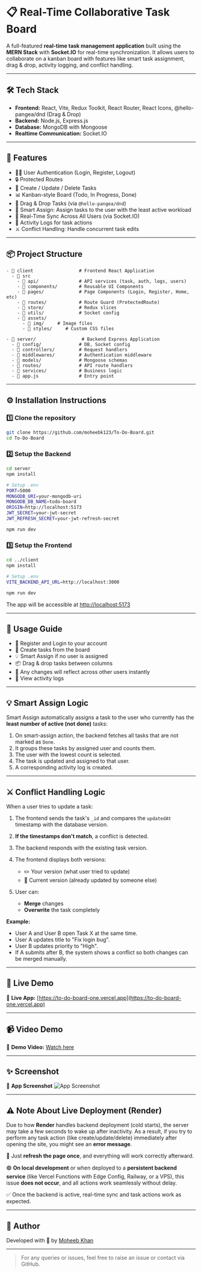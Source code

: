 # 📋 Real-Time Collaborative Task Board

A full-featured **real-time task management application** built using the **MERN Stack** with **Socket.IO** for real-time synchronization. It allows users to collaborate on a kanban board with features like smart task assignment, drag & drop, activity logging, and conflict handling.

---

## 🛠️ Tech Stack

* **Frontend:** React, Vite, Redux Toolkit, React Router, React Icons, @hello-pangea/dnd (Drag & Drop)
* **Backend:** Node.js, Express.js
* **Database:** MongoDB with Mongoose
* **Realtime Communication:** Socket.IO

---

## 🚀 Features

* 🧑‍💼 User Authentication (Login, Register, Logout)
* 🔒 Protected Routes
* 📌 Create / Update / Delete Tasks
* 📊 Kanban-style Board (Todo, In Progress, Done)
* 🔄 Drag & Drop Tasks (via `@hello-pangea/dnd`)
* 🧠 Smart Assign: Assign tasks to the user with the least active workload
* 🔁 Real-Time Sync Across All Users (via Socket.IO)
* 📝 Activity Logs for task actions
* ⚔️ Conflict Handling: Handle concurrent task edits

---

## 📦 Project Structure

```
- 📁 client                 # Frontend React Application
  - 📁 src
    - 📁 api/               # API services (task, auth, logs, users)
    - 📁 components/        # Reusable UI Components
    - 📁 pages/             # Page Components (Login, Register, Home, etc)
    - 📁 routes/            # Route Guard (ProtectedRoute)
    - 📁 store/             # Redux slices
    - 📁 utils/             # Socket config
    - 📁 assets/
      - 📁 img/     # Image files
      - 📁 styles/     # Custom CSS files

- 📁 server/                 # Backend Express Application
  - 📁 config/              # DB, Socket config
  - 📁 controllers/         # Request handlers
  - 📁 middlewares/         # Authentication middleware
  - 📁 models/              # Mongoose schemas
  - 📁 routes/              # API route handlers
  - 📁 services/            # Business logic
  - 📄 app.js               # Entry point
```

---

## ⚙️ Installation Instructions

### 1️⃣ Clone the repository

```bash
git clone https://github.com/moheebk123/To-Do-Board.git
cd To-Do-Board
```

### 2️⃣ Setup the Backend

```bash
cd server
npm install

# Setup .env
PORT=5000
MONGODB_URI=your-mongodb-uri
MONGODB_DB_NAME=todo-board
ORIGIN=http://localhost:5173
JWT_SECRET=your-jwt-secret
JWT_REFRESH_SECRET=your-jwt-refresh-secret

npm run dev
```

### 3️⃣ Setup the Frontend

```bash
cd ../client
npm install

# Setup .env
VITE_BACKEND_API_URL=http://localhost:3000

npm run dev
```

The app will be accessible at [http://localhost:5173](http://localhost:5173)

---

## 📖 Usage Guide

* 🏁 Register and Login to your account
* 📌 Create tasks from the board
* 💡 Smart Assign if no user is assigned
* 📦 Drag & drop tasks between columns
* 🔄 Any changes will reflect across other users instantly
* 📝 View activity logs

---

## 💡 Smart Assign Logic

Smart Assign automatically assigns a task to the user who currently has the **least number of active (not done)** tasks:

1. On smart-assign action, the backend fetches all tasks that are not marked as `Done`.
2. It groups these tasks by assigned user and counts them.
3. The user with the lowest count is selected.
4. The task is updated and assigned to that user.
5. A corresponding activity log is created.

---

## ⚔️ Conflict Handling Logic

When a user tries to update a task:

1. The frontend sends the task's `_id` and compares the `updatedAt` timestamp with the database version.
2. **If the timestamps don't match**, a conflict is detected.
3. The backend responds with the existing task version.
4. The frontend displays both versions:

   * ✏️ Your version (what user tried to update)
   * 📄 Current version (already updated by someone else)
5. User can:

   * **Merge** changes
   * **Overwrite** the task completely

**Example:**

* User A and User B open Task X at the same time.
* User A updates title to "Fix login bug".
* User B updates priority to "High".
* If A submits after B, the system shows a conflict so both changes can be merged manually.

---

## 🔗 Live Demo

🔴 **Live App:** [https://to-do-board-one.vercel.app](https://to-do-board-one.vercel.app)

---

## 📹 Video Demo

🔴 **Demo Video:** [Watch here](./project-documents/ToDo_Board_Demo.mp4)

---

## ✨ Screenshot

🔴 **App Screenshot** ![App Screenshot](./project-documents/project-image.png)

---

## ⚠️ Note About Live Deployment (Render)

Due to how **Render** handles backend deployment (cold starts), the server may take a few seconds to wake up after inactivity.
As a result, if you try to perform any task action (like create/update/delete) immediately after opening the site, you might see an **error message**.

🔁 Just **refresh the page once**, and everything will work correctly afterward.

🟢 **On local development** or when deployed to a **persistent backend service** (like Vercel Functions with Edge Config, Railway, or a VPS), this issue **does not occur**, and all actions work seamlessly without delay.

✅ Once the backend is active, real-time sync and task actions work as expected.

---

## 🙋 Author

Developed with 💙 by [Moheeb Khan](https://github.com/moheebk123)

---

> For any queries or issues, feel free to raise an issue or contact via GitHub.

